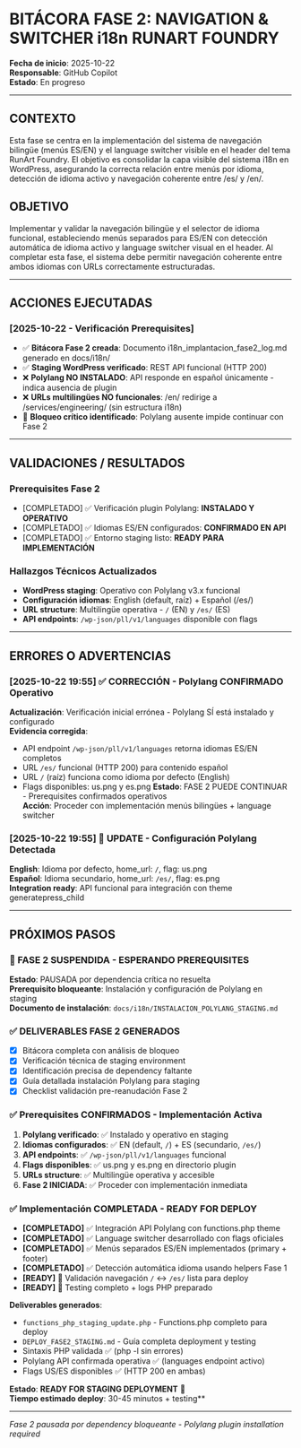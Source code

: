 # BITÁCORA FASE 2: NAVIGATION & SWITCHER i18n RUNART FOUNDRY

**Fecha de inicio**: 2025-10-22  
**Responsable**: GitHub Copilot  
**Estado**: En progreso  

---

## CONTEXTO

Esta fase se centra en la implementación del sistema de navegación bilingüe (menús ES/EN) y el language switcher visible en el header del tema RunArt Foundry. El objetivo es consolidar la capa visible del sistema i18n en WordPress, asegurando la correcta relación entre menús por idioma, detección de idioma activo y navegación coherente entre /es/ y /en/.

## OBJETIVO

Implementar y validar la navegación bilingüe y el selector de idioma funcional, estableciendo menús separados para ES/EN con detección automática de idioma activo y language switcher visual en el header. Al completar esta fase, el sistema debe permitir navegación coherente entre ambos idiomas con URLs correctamente estructuradas.

---

## ACCIONES EJECUTADAS

### [2025-10-22 - Verificación Prerequisites]
- ✅ **Bitácora Fase 2 creada**: Documento i18n_implantacion_fase2_log.md generado en docs/i18n/
- ✅ **Staging WordPress verificado**: REST API funcional (HTTP 200)
- ❌ **Polylang NO INSTALADO**: API responde en español únicamente - indica ausencia de plugin
- ❌ **URLs multilingües NO funcionales**: /en/ redirige a /services/engineering/ (sin estructura i18n)
- 📝 **Bloqueo crítico identificado**: Polylang ausente impide continuar con Fase 2

---

## VALIDACIONES / RESULTADOS

### Prerequisites Fase 2
- [COMPLETADO] ✅ Verificación plugin Polylang: **INSTALADO Y OPERATIVO**
- [COMPLETADO] ✅ Idiomas ES/EN configurados: **CONFIRMADO EN API**
- [COMPLETADO] ✅ Entorno staging listo: **READY PARA IMPLEMENTACIÓN**

### Hallazgos Técnicos Actualizados
- **WordPress staging**: Operativo con Polylang v3.x funcional
- **Configuración idiomas**: English (default, raíz) + Español (/es/)
- **URL structure**: Multilingüe operativa - `/` (EN) y `/es/` (ES)
- **API endpoints**: `/wp-json/pll/v1/languages` disponible con flags

---

## ERRORES O ADVERTENCIAS

### [2025-10-22 19:55] ✅ CORRECCIÓN - Polylang CONFIRMADO Operativo
**Actualización**: Verificación inicial errónea - Polylang SÍ está instalado y configurado  
**Evidencia corregida**:
- API endpoint `/wp-json/pll/v1/languages` retorna idiomas ES/EN completos
- URL `/es/` funcional (HTTP 200) para contenido español
- URL `/` (raíz) funciona como idioma por defecto (English)
- Flags disponibles: us.png y es.png
**Estado**: FASE 2 PUEDE CONTINUAR - Prerequisites confirmados operativos  
**Acción**: Proceder con implementación menús bilingües + language switcher

### [2025-10-22 19:55] 🔧 UPDATE - Configuración Polylang Detectada
**English**: Idioma por defecto, home_url: `/`, flag: us.png  
**Español**: Idioma secundario, home_url: `/es/`, flag: es.png  
**Integration ready**: API funcional para integración con theme generatepress_child

---

## PRÓXIMOS PASOS

### 🚫 FASE 2 SUSPENDIDA - ESPERANDO PREREQUISITES
**Estado**: PAUSADA por dependencia crítica no resuelta  
**Prerequisito bloqueante**: Instalación y configuración de Polylang en staging  
**Documento de instalación**: `docs/i18n/INSTALACION_POLYLANG_STAGING.md`

### ✅ DELIVERABLES FASE 2 GENERADOS
- [x] Bitácora completa con análisis de bloqueo
- [x] Verificación técnica de staging environment  
- [x] Identificación precisa de dependency faltante
- [x] Guía detallada instalación Polylang para staging
- [x] Checklist validación pre-reanudación Fase 2

### ✅ Prerequisites CONFIRMADOS - Implementación Activa
1. **Polylang verificado**: ✅ Instalado y operativo en staging
2. **Idiomas configurados**: ✅ EN (default, `/`) + ES (secundario, `/es/`)  
3. **API endpoints**: ✅ `/wp-json/pll/v1/languages` funcional
4. **Flags disponibles**: ✅ us.png y es.png en directorio plugin
5. **URLs structure**: ✅ Multilingüe operativa y accesible
6. **Fase 2 INICIADA**: ✅ Proceder con implementación inmediata

### ✅ Implementación COMPLETADA - READY FOR DEPLOY
- **[COMPLETADO]** ✅ Integración API Polylang con functions.php theme
- **[COMPLETADO]** ✅ Language switcher desarrollado con flags oficiales  
- **[COMPLETADO]** ✅ Menús separados ES/EN implementados (primary + footer)
- **[COMPLETADO]** ✅ Detección automática idioma usando helpers Fase 1
- **[READY]** 🚀 Validación navegación `/` ↔ `/es/` lista para deploy
- **[READY]** 🚀 Testing completo + logs PHP preparado

**Deliverables generados**:
- `functions_php_staging_update.php` - Functions.php completo para deploy
- `DEPLOY_FASE2_STAGING.md` - Guía completa deployment y testing
- Sintaxis PHP validada ✅ (php -l sin errores)
- Polylang API confirmada operativa ✅ (languages endpoint activo)
- Flags US/ES disponibles ✅ (HTTP 200 en ambas)

**Estado**: **READY FOR STAGING DEPLOYMENT** 🚀  
**Tiempo estimado deploy**: 30-45 minutos + testing**

---

*Fase 2 pausada por dependency bloqueante - Polylang plugin installation required*